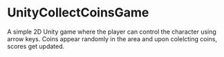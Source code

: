 # UnityCollectCoinsGame

A simple 2D Unity game where the player can control the character using arrow keys. Coins appear randomly in the area and upon colelcting coins, scores get updated.
